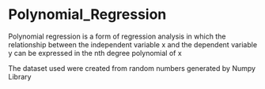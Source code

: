 # Polynomial_Regression

Polynomial regression is a form of regression analysis in which the relationship between the independent variable x and the dependent variable y can be expressed in the nth degree polynomial of x 

The dataset used were created from random numbers generated by Numpy Library
